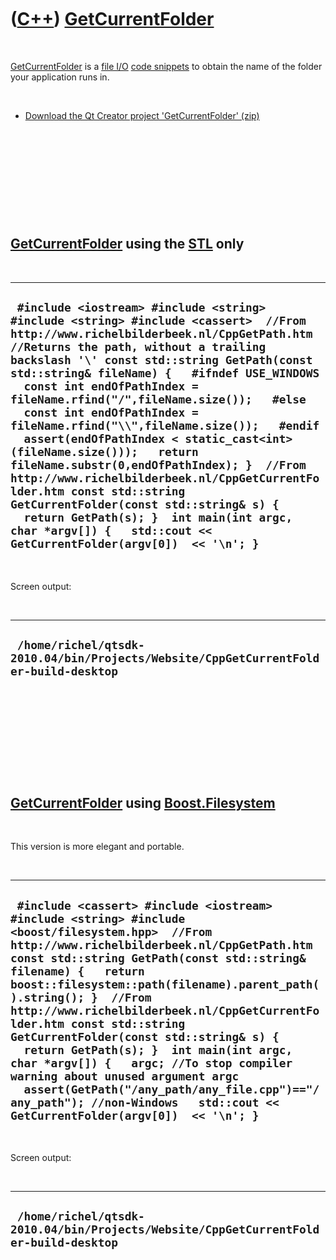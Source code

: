 
 

 

 

 

 

([C++](Cpp.md)) [GetCurrentFolder](CppGetCurrentFolder.md)
============================================================

 

[GetCurrentFolder](CppGetCurrentFolder.md) is a [file
I/O](CppFileIo.md) [code snippets](CppCodeSnippets.md) to obtain the
name of the folder your application runs in.

 

-   [Download the Qt Creator project
    'GetCurrentFolder' (zip)](CppGetCurrentFolder.zip)

 

 

 

 

 

[GetCurrentFolder](CppGetCurrentFolder.md) using the [STL](CppStl.md) only
----------------------------------------------------------------------------

 

  --------------------------------------------------------------------------------------------------------------------------------------------------------------------------------------------------------------------------------------------------------------------------------------------------------------------------------------------------------------------------------------------------------------------------------------------------------------------------------------------------------------------------------------------------------------------------------------------------------------------------------------------------------------------------------------------------------------------------------------------------------------------------------------
  ` #include <iostream> #include <string>  #include <string> #include <cassert>  //From http://www.richelbilderbeek.nl/CppGetPath.htm //Returns the path, without a trailing backslash '\' const std::string GetPath(const std::string& fileName) {   #ifndef USE_WINDOWS   const int endOfPathIndex = fileName.rfind("/",fileName.size());   #else   const int endOfPathIndex = fileName.rfind("\\",fileName.size());   #endif   assert(endOfPathIndex < static_cast<int>(fileName.size()));   return fileName.substr(0,endOfPathIndex); }  //From http://www.richelbilderbeek.nl/CppGetCurrentFolder.htm const std::string GetCurrentFolder(const std::string& s) {   return GetPath(s); }  int main(int argc, char *argv[]) {   std::cout << GetCurrentFolder(argv[0])  << '\n'; }`
  --------------------------------------------------------------------------------------------------------------------------------------------------------------------------------------------------------------------------------------------------------------------------------------------------------------------------------------------------------------------------------------------------------------------------------------------------------------------------------------------------------------------------------------------------------------------------------------------------------------------------------------------------------------------------------------------------------------------------------------------------------------------------------------

 

Screen output:

 

  --------------------------------------------------------------------------------------
  ` /home/richel/qtsdk-2010.04/bin/Projects/Website/CppGetCurrentFolder-build-desktop`
  --------------------------------------------------------------------------------------

 

 

 

 

 

[GetCurrentFolder](CppGetCurrentFolder.md) using [Boost.Filesystem](CppFilesystem.md)
---------------------------------------------------------------------------------------

 

This version is more elegant and portable.

 

  -----------------------------------------------------------------------------------------------------------------------------------------------------------------------------------------------------------------------------------------------------------------------------------------------------------------------------------------------------------------------------------------------------------------------------------------------------------------------------------------------------------------------------------------------------------------------------------------------------------------------------------------------------------------
  ` #include <cassert> #include <iostream> #include <string> #include <boost/filesystem.hpp>  //From http://www.richelbilderbeek.nl/CppGetPath.htm const std::string GetPath(const std::string& filename) {   return boost::filesystem::path(filename).parent_path().string(); }  //From http://www.richelbilderbeek.nl/CppGetCurrentFolder.htm const std::string GetCurrentFolder(const std::string& s) {   return GetPath(s); }  int main(int argc, char *argv[]) {   argc; //To stop compiler warning about unused argument argc   assert(GetPath("/any_path/any_file.cpp")=="/any_path"); //non-Windows   std::cout << GetCurrentFolder(argv[0])  << '\n'; }`
  -----------------------------------------------------------------------------------------------------------------------------------------------------------------------------------------------------------------------------------------------------------------------------------------------------------------------------------------------------------------------------------------------------------------------------------------------------------------------------------------------------------------------------------------------------------------------------------------------------------------------------------------------------------------

 

Screen output:

 

  --------------------------------------------------------------------------------------
  ` /home/richel/qtsdk-2010.04/bin/Projects/Website/CppGetCurrentFolder-build-desktop`
  --------------------------------------------------------------------------------------

 

 

 

 

 

 

